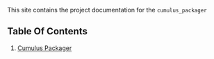 This site contains the project documentation for the
`cumulus_packager`

## Table Of Contents


1. [Cumulus Packager](cumulus_packager.md)


<!-- ## Project Overview

::: cumulus_packager -->

